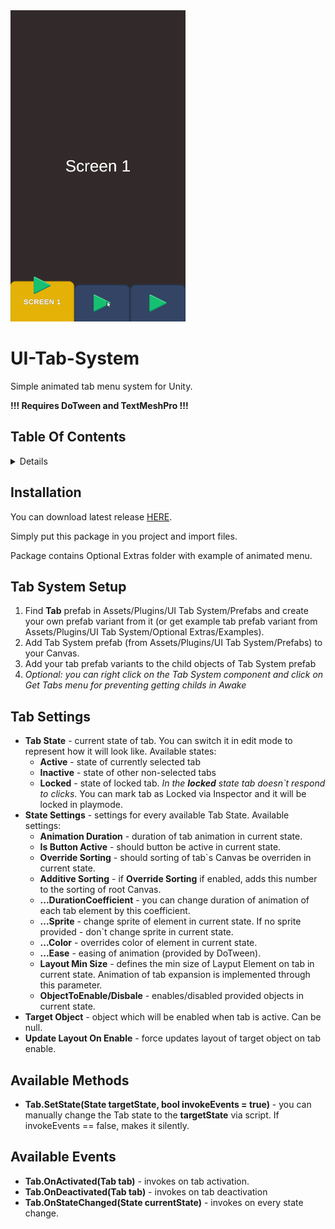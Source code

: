 <img src="Documentation/Images/tab_menu_gif.gif?raw=true" alt="Menu Example" width="280px" height="498px"/>

# UI-Tab-System
Simple animated tab menu system for Unity.

**!!! Requires DoTween and TextMeshPro !!!**

## Table Of Contents
<details>
<summary>Details</summary>
  
  - [Installation](#installation)
  - [Tab System Setup](#tab-system-setup)
  - [Tab Settings](#tab-settings)
  - [Available methods](#available-methods)
  - [Available Events](#available-events)

</details>

## Installation
You can download latest release [HERE](https://github.com/Hidgal/UI-Tab-System/releases).

Simply put this package in you project and import files.

Package contains Optional Extras folder with example of animated menu.

## Tab System Setup
1. Find **Tab** prefab in Assets/Plugins/UI Tab System/Prefabs and create your own prefab variant from it (or get example tab prefab variant from Assets/Plugins/UI Tab System/Optional Extras/Examples).
2. Add Tab System prefab (from Assets/Plugins/UI Tab System/Prefabs) to your Canvas.
3. Add your tab prefab variants to the child objects of Tab System prefab
4. *Optional: you can right click on the Tab System component and click on Get Tabs menu for preventing getting childs in Awake*

## Tab Settings
 - **Tab State** - current state of tab. You can switch it in edit mode to represent how it will look like.
    Available states:
      - **Active** - state of currently selected tab
      - **Inactive** - state of other non-selected tabs
      - **Locked** - state of locked tab. *In the **locked** state tab doesn`t respond to clicks*. You can mark tab as Locked via Inspector and it will be locked in playmode.
 - **State Settings** - settings for every available Tab State.
    Available settings:
      - **Animation Duration** - duration of tab animation in current state.        
      - **Is Button Active** - should button be active in current state.        
      - **Override Sorting** - should sorting of tab`s Canvas be overriden in current state.
      - **Additive Sorting** - if **Override Sorting** if enabled, adds this number to the sorting of root Canvas.
      - **...DurationCoefficient** - you can change duration of animation of each tab element by this coefficient.
      - **...Sprite** - change sprite of element in current state. If no sprite provided - don`t change sprite in current state.
      - **...Color** - overrides color of element in current state.
      - **...Ease** - easing of animation (provided by DoTween).
      - **Layout Min Size** - defines the min size of Layput Element on tab in current state. Animation of tab expansion is implemented through this parameter.
      - **ObjectToEnable/Disbale** - enables/disabled provided objects in current state.
 - **Target Object** - object which will be enabled when tab is active. Can be null.
 - **Update Layout On Enable** - force updates layout of target object on tab enable.

## Available Methods
- **Tab.SetState(State targetState, bool invokeEvents = true)** - you can manually change the Tab state to the **targetState** via script. If invokeEvents == false, makes it silently.

## Available Events
- **Tab.OnActivated(Tab tab)** - invokes on tab activation.
- **Tab.OnDeactivated(Tab tab)** - invokes on tab deactivation
- **Tab.OnStateChanged(State currentState)** - invokes on every state change.
      
